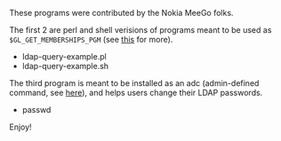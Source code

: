 These programs were contributed by the Nokia MeeGo folks.

The first 2 are perl and shell verisions of programs meant to be used as
`$GL_GET_MEMBERSHIPS_PGM` (see [this][ldap] for more).


  * ldap-query-example.pl
  * ldap-query-example.sh

The third program is meant to be installed as an adc (admin-defined command,
see [here][adc]), and helps users change their LDAP passwords.

  * passwd

Enjoy!

[ldap]: http://github.com/sitaramc/gitolite/blob/pu/doc/big-config.mkd#_storing_usergroup_information_outside_gitolite_like_in_LDAP_
[adc]: http://github.com/sitaramc/gitolite/blob/pu/doc/admin-defined-commands.mkd
